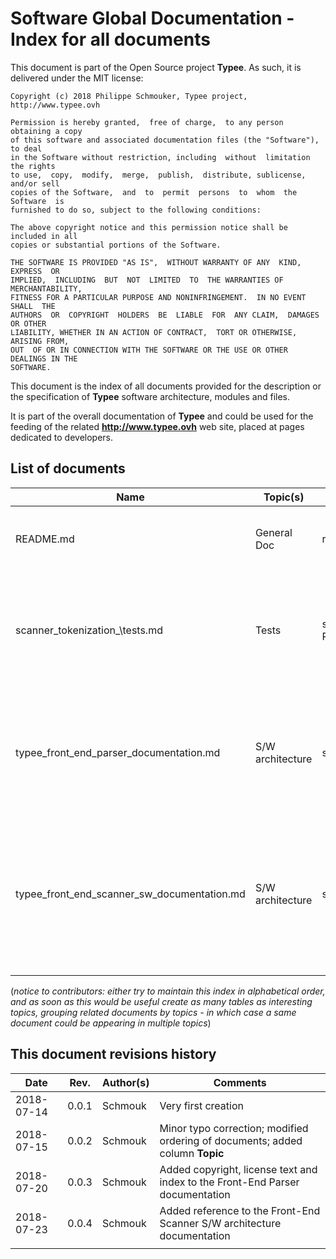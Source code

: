 # Software Global Documentation - Index for all documents

This document is part of the Open Source project __Typee__. As such, it is
delivered under the MIT license:
```
Copyright (c) 2018 Philippe Schmouker, Typee project, http://www.typee.ovh

Permission is hereby granted,  free of charge,  to any person obtaining a copy
of this software and associated documentation files (the "Software"),  to deal
in the Software without restriction, including  without  limitation the rights
to use,  copy,  modify,  merge,  publish,  distribute, sublicense, and/or sell
copies of the Software,  and  to  permit  persons  to  whom  the  Software  is
furnished to do so, subject to the following conditions:

The above copyright notice and this permission notice shall be included in all
copies or substantial portions of the Software.

THE SOFTWARE IS PROVIDED "AS IS",  WITHOUT WARRANTY OF ANY  KIND,  EXPRESS  OR
IMPLIED,  INCLUDING  BUT  NOT  LIMITED  TO  THE WARRANTIES OF MERCHANTABILITY,
FITNESS FOR A PARTICULAR PURPOSE AND NONINFRINGEMENT.  IN NO EVENT  SHALL  THE
AUTHORS  OR  COPYRIGHT  HOLDERS  BE  LIABLE  FOR  ANY CLAIM,  DAMAGES OR OTHER
LIABILITY, WHETHER IN AN ACTION OF CONTRACT,  TORT OR OTHERWISE, ARISING FROM,
OUT  OF OR IN CONNECTION WITH THE SOFTWARE OR THE USE OR OTHER DEALINGS IN THE
SOFTWARE.
```

This document is the index of all documents provided for the description or 
the specification of __Typee__ software architecture, modules and files.

It is part of the overall documentation of __Typee__ and could be used for
the feeding of the related __http://www.typee.ovh__ web site, placed at pages
dedicated to developers.


## List of documents

| Name  | Topic(s)  | Place  | Comments  |
|---|---|---|---|
| README.md  | General Doc  | reporitory root  | General description of __Typee__ project and language  |
| scanner\_tokenization_\tests.md  | Tests  | src/Tests/Documentation-README/  | Explanations on how to test the Front-End Scanner and how to modify related tests files  |
| typee\_front\_end\_parser\_documentation.md | S/W architecture | src/_Global_Documentation/ | Complete description of the role and the architecture of the Front-End __Parser__ of __Typee__ translator |
| typee\_front\_end\_scanner\_sw\_documentation.md | S/W architecture | src/_Global_Documentation/ | Complete description of the software architecture and data structures of the Front-End __Scanner__ of __Typee__ translator |
|  |  |  |



(_notice to contributors: either try to maintain this index in alphabetical
order, and as soon as this would be useful create as many tables as 
interesting topics, grouping related documents by topics - in which case a 
same document could be appearing in multiple topics_)



## This document revisions history

| Date  | Rev.  | Author(s)  | Comments  |
|---|---|---|---|
| 2018-07-14 | 0.0.1 | Schmouk | Very first creation |
| 2018-07-15 | 0.0.2 | Schmouk | Minor typo correction; modified ordering of documents; added column __Topic__ |
| 2018-07-20 | 0.0.3 | Schmouk | Added copyright, license text and index to the Front-End Parser documentation |
| 2018-07-23 | 0.0.4 | Schmouk | Added reference to the Front-End Scanner S/W architecture documentation |
|  |  |  |  |
